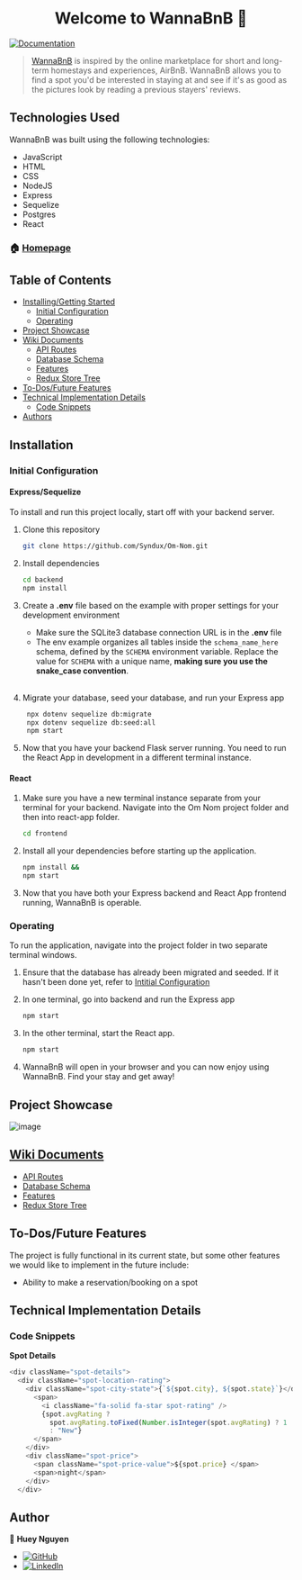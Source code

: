 <h1 align="center">Welcome to WannaBnB 👋</h1>
<p>
  <a href="https://github.com/Syndux/WannaBnB" target="_blank">
    <img alt="Documentation" src="https://img.shields.io/badge/documentation-yes-brightgreen.svg" />
  </a>
</p>

> [WannaBnB](https://wannabnb.onrender.com/) is inspired by the online marketplace for short and long-term homestays and experiences, AirBnB. WannaBnB allows you to find a spot you'd be interested in staying at and see if it's as good as the pictures look by reading a previous stayers' reviews.

## Technologies Used

WannaBnB was built using the following technologies:

- JavaScript
- HTML
- CSS
- NodeJS
- Express
- Sequelize
- Postgres
- React


### 🏠 [Homepage](https://wannabnb.onrender.com/)

## Table of Contents
- [Installing/Getting Started](https://github.com/Syndux/WannaBnB#installation)
  - [Initial Configuration](https://github.com/Syndux/WannaBnB#initial-configuration)
  - [Operating](https://github.com/Syndux/WannaBnB#operating)
- [Project Showcase](https://github.com/Syndux/WannaBnB#project-showcase)
- [Wiki Documents](https://github.com/Syndux/WannaBnB#wiki-documents)
	- [API Routes](https://github.com/Syndux/WannaBnB/wiki/API-Routes)
 	- [Database Schema](https://github.com/Syndux/WannaBnB/wiki/Database-Schema)
 	- [Features](https://github.com/Syndux/WannaBnB/wiki/Feature-Documentation)
 	- [Redux Store Tree](https://github.com/Syndux/WannaBnB/wiki/Redux-State-Pseudocode)
- [To-Dos/Future Features](https://github.com/Syndux/WannaBnB#to-dosfuture-features)
- [Technical Implementation Details](https://github.com/Syndux/WannaBnB#technical-implementation-details)
	- [Code Snippets](https://github.com/Syndux/WannaBnB#code-snippets)
- [Authors](https://github.com/Syndux/WannaBnB#author)

## Installation

### Initial Configuration
#### Express/Sequelize
To install and run this project locally, start off with your backend server.

1. Clone this repository
    ```bash
    git clone https://github.com/Syndux/Om-Nom.git
    ```

2. Install dependencies
    ```bash
    cd backend
    npm install
    ```

3. Create a **.env** file based on the example with proper settings for your
   development environment
    - Make sure the SQLite3 database connection URL is in the **.env** file
    - The env example organizes all tables inside the `schema_name_here` schema, defined
        by the `SCHEMA` environment variable.  Replace the value for
        `SCHEMA` with a unique name, **making sure you use the snake_case
        convention**.
    <br></br>

4. Migrate your database, seed your database, and run your Express app

   ```bash
    npx dotenv sequelize db:migrate
    npx dotenv sequelize db:seed:all
    npm start
   ```
5. Now that you have your backend Flask server running. You need to run the React App in development in a different terminal instance.

#### React
1. Make sure you have a new terminal instance separate from your terminal for your backend. Navigate into the Om Nom project folder and then into react-app folder.
    ```bash
    cd frontend
    ```

2. Install all your dependencies before starting up the application.
    ```bash
    npm install &&
    npm start
    ```

3. Now that you have both your Express backend and React App frontend running, WannaBnB is operable.

### Operating
To run the application, navigate into the project folder in two separate terminal windows.

1. Ensure that the database has already been migrated and seeded. If it hasn't been done yet, refer to [Intitial Configuration](https://github.com/Syndux/WannaBnB/blob/main/README.md#initial-configuration)

2. In one terminal, go into backend and run the Express app
    ```bash
    npm start
    ```

3. In the other terminal, start the React app.
    ```bash
    npm start
    ```

4. WannaBnB will open in your browser and you can now enjoy using WannaBnB. Find your stay and get away!

## Project Showcase
![image](https://github.com/Syndux/WannaBnB/assets/78172054/49f5f54d-362f-46d4-9a5e-fd867a4fe090)

## [Wiki Documents](https://github.com/Syndux/WannaBnB/wiki)
- [API Routes](https://github.com/Syndux/WannaBnB/wiki/API-Routes)
- [Database Schema](https://github.com/Syndux/WannaBnB/wiki/Database-Schema)
- [Features](https://github.com/Syndux/WannaBnB/wiki/Feature-Documentation)
- [Redux Store Tree](https://github.com/Syndux/WannaBnB/wiki/Redux-State-Pseudocode)

## To-Dos/Future Features

The project is fully functional in its current state, but some other features we would like to implement in the future include:

- Ability to make a reservation/booking on a spot

## Technical Implementation Details
### Code Snippets

**Spot Details**
```javascript
<div className="spot-details">
  <div className="spot-location-rating">
    <div className="spot-city-state">{`${spot.city}, ${spot.state}`}</div>
      <span>
        <i className="fa-solid fa-star spot-rating" />
        {spot.avgRating ?
          spot.avgRating.toFixed(Number.isInteger(spot.avgRating) ? 1 : 2)
          : "New"}
      </span>
    </div>
    <div className="spot-price">
      <span className="spot-price-value">${spot.price} </span>
      <span>night</span>
    </div>
  </div>
```

## Author

👤 **Huey Nguyen**
* [![GitHub](https://img.shields.io/badge/github-%23121011.svg?style=for-the-badge&logo=github&logoColor=white)](https://github.com/Syndux)
* [![LinkedIn](https://img.shields.io/badge/linkedin-%230077B5.svg?style=for-the-badge&logo=linkedin&logoColor=white)](https://www.linkedin.com/in/huey-nguyen/)
